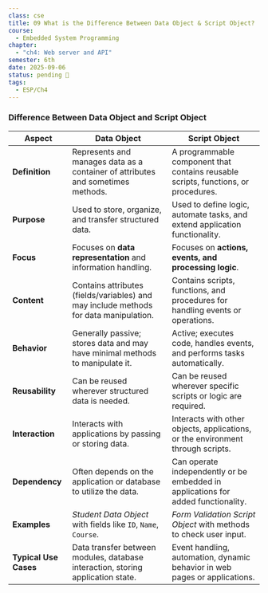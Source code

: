 ```yaml
---
class: cse
title: 09 What is the Difference Between Data Object & Script Object?
course:
  - Embedded System Programming
chapter:
  - "ch4: Web server and API"
semester: 6th
date: 2025-09-06
status: pending 🛑
tags:
  - ESP/Ch4
---
```


### **Difference Between Data Object and Script Object**

|Aspect|Data Object|Script Object|
|---|---|---|
|**Definition**|Represents and manages data as a container of attributes and sometimes methods.|A programmable component that contains reusable scripts, functions, or procedures.|
|**Purpose**|Used to store, organize, and transfer structured data.|Used to define logic, automate tasks, and extend application functionality.|
|**Focus**|Focuses on **data representation** and information handling.|Focuses on **actions, events, and processing logic**.|
|**Content**|Contains attributes (fields/variables) and may include methods for data manipulation.|Contains scripts, functions, and procedures for handling events or operations.|
|**Behavior**|Generally passive; stores data and may have minimal methods to manipulate it.|Active; executes code, handles events, and performs tasks automatically.|
|**Reusability**|Can be reused wherever structured data is needed.|Can be reused wherever specific scripts or logic are required.|
|**Interaction**|Interacts with applications by passing or storing data.|Interacts with other objects, applications, or the environment through scripts.|
|**Dependency**|Often depends on the application or database to utilize the data.|Can operate independently or be embedded in applications for added functionality.|
|**Examples**|_Student Data Object_ with fields like `ID`, `Name`, `Course`.|_Form Validation Script Object_ with methods to check user input.|
|**Typical Use Cases**|Data transfer between modules, database interaction, storing application state.|Event handling, automation, dynamic behavior in web pages or applications.|
